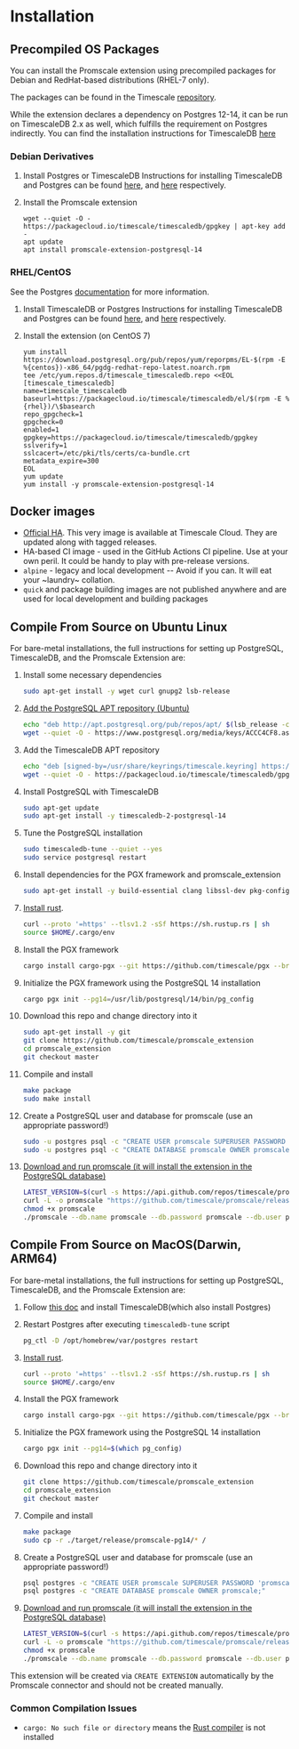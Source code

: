 # Installation

## Precompiled OS Packages

You can install the Promscale extension using precompiled packages for Debian and RedHat-based distributions (RHEL-7 only). 

The packages can be found in the Timescale [repository](https://packagecloud.io/app/timescale/timescaledb/search?q=promscale-extension). 

While the extension declares a dependency on Postgres 12-14, it can be run on TimescaleDB 2.x as well, which fulfills the requirement
on Postgres indirectly. You can find the installation instructions for TimescaleDB [here](https://docs.timescale.com/install/latest/self-hosted/)

### Debian Derivatives

1. Install Postgres or TimescaleDB
   Instructions for installing TimescaleDB and Postgres can be found [here](https://docs.timescale.com/install/latest/self-hosted/installation-debian/#install-self-hosted-timescaledb-on-debian-based-systems), and [here](https://www.postgresql.org/download/) respectively. 

3. Install the Promscale extension
    ```
    wget --quiet -O - https://packagecloud.io/timescale/timescaledb/gpgkey | apt-key add -
    apt update
    apt install promscale-extension-postgresql-14
    ```

### RHEL/CentOS

See the Postgres [documentation](https://www.postgresql.org/download/linux/redhat/) for more information.

1. Install TimescaleDB or Postgres
   Instructions for installing TimescaleDB and Postgres can be found [here](https://docs.timescale.com/install/latest/self-hosted/installation-debian/#install-self-hosted-timescaledb-on-debian-based-systems), and [here](https://www.postgresql.org/download/) respectively.

2. Install the extension (on CentOS 7)
    ```
    yum install https://download.postgresql.org/pub/repos/yum/reporpms/EL-$(rpm -E %{centos})-x86_64/pgdg-redhat-repo-latest.noarch.rpm
    tee /etc/yum.repos.d/timescale_timescaledb.repo <<EOL
    [timescale_timescaledb]
    name=timescale_timescaledb
    baseurl=https://packagecloud.io/timescale/timescaledb/el/$(rpm -E %{rhel})/\$basearch
    repo_gpgcheck=1
    gpgcheck=0
    enabled=1
    gpgkey=https://packagecloud.io/timescale/timescaledb/gpgkey
    sslverify=1
    sslcacert=/etc/pki/tls/certs/ca-bundle.crt
    metadata_expire=300
    EOL
    yum update
    yum install -y promscale-extension-postgresql-14
    ```

## Docker images

- [Official HA](https://hub.docker.com/r/timescale/timescaledb-ha). This very image is available at Timescale Cloud. They are updated along with tagged releases.
- HA-based CI image - used in the GitHub Actions CI pipeline. Use at your own peril. It could be handy to play with pre-release versions. 
- `alpine` - legacy and local development -- Avoid if you can. It will eat your ~laundry~ collation.
- `quick` and package building images are not published anywhere and are used for local development and building packages 

## Compile From Source on Ubuntu Linux

For bare-metal installations, the full instructions for setting up PostgreSQL, TimescaleDB, and the Promscale Extension are:

1) Install some necessary dependencies
    ```bash
    sudo apt-get install -y wget curl gnupg2 lsb-release
    ```
1) [Add the PostgreSQL APT repository (Ubuntu)](https://www.postgresql.org/download/linux/ubuntu/)
    ```bash
    echo "deb http://apt.postgresql.org/pub/repos/apt/ $(lsb_release -c -s)-pgdg main" | sudo tee /etc/apt/sources.list.d/pgdg.list
    wget --quiet -O - https://www.postgresql.org/media/keys/ACCC4CF8.asc | sudo apt-key add -
    ```
1) Add the TimescaleDB APT repository
    ```bash
    echo "deb [signed-by=/usr/share/keyrings/timescale.keyring] https://packagecloud.io/timescale/timescaledb/ubuntu/ $(lsb_release -c -s) main" | sudo tee /etc/apt/sources.list.d/timescaledb.list
    wget --quiet -O - https://packagecloud.io/timescale/timescaledb/gpgkey | sudo gpg --dearmor -o /usr/share/keyrings/timescale.keyring
    ```
1) Install PostgreSQL with TimescaleDB
    ```bash
    sudo apt-get update
    sudo apt-get install -y timescaledb-2-postgresql-14
    ```
1) Tune the PostgreSQL installation
    ```bash
    sudo timescaledb-tune --quiet --yes
    sudo service postgresql restart
    ```
1) Install dependencies for the PGX framework and promscale_extension
    ```bash
    sudo apt-get install -y build-essential clang libssl-dev pkg-config libreadline-dev zlib1g-dev postgresql-server-dev-14
    ```
1) [Install rust](https://www.rust-lang.org/tools/install).
    ```bash
    curl --proto '=https' --tlsv1.2 -sSf https://sh.rustup.rs | sh
    source $HOME/.cargo/env
    ```
1) Install the PGX framework
    ```bash
    cargo install cargo-pgx --git https://github.com/timescale/pgx --branch promscale-staging
    ```
1) Initialize the PGX framework using the PostgreSQL 14 installation
    ```bash
    cargo pgx init --pg14=/usr/lib/postgresql/14/bin/pg_config
    ```
1) Download this repo and change directory into it
    ```bash
    sudo apt-get install -y git
    git clone https://github.com/timescale/promscale_extension
    cd promscale_extension
    git checkout master
    ```
1) Compile and install
    ```bash
    make package
    sudo make install
    ```
1) Create a PostgreSQL user and database for promscale (use an appropriate password!)
    ```bash
    sudo -u postgres psql -c "CREATE USER promscale SUPERUSER PASSWORD 'promscale';"
    sudo -u postgres psql -c "CREATE DATABASE promscale OWNER promscale;"
    ```
1) [Download and run promscale (it will install the extension in the PostgreSQL database)](https://github.com/timescale/promscale/blob/master/docs/bare-metal-promscale-stack.md#2-deploying-promscale)
    ```bash
    LATEST_VERSION=$(curl -s https://api.github.com/repos/timescale/promscale/releases/latest | grep "tag_name" | cut -d'"' -f4)
    curl -L -o promscale "https://github.com/timescale/promscale/releases/download/${LATEST_VERSION}/promscale_${LATEST_VERSION}_Linux_x86_64"
    chmod +x promscale
    ./promscale --db.name promscale --db.password promscale --db.user promscale --db.ssl-mode allow --startup.install-extensions --startup.upgrade-prerelease-extensions
    ```
## Compile From Source on MacOS(Darwin, ARM64)

For bare-metal installations, the full instructions for setting up PostgreSQL, TimescaleDB, and the Promscale Extension are:

1) Follow [this doc](https://docs.timescale.com/install/latest/self-hosted/installation-macos/#install-self-hosted-timescaledb-using-homebrew) and install TimescaleDB(which also install Postgres)

1) Restart Postgres after executing `timescaledb-tune` script
    ```bash
    pg_ctl -D /opt/homebrew/var/postgres restart
    ```
1) [Install rust](https://www.rust-lang.org/tools/install).
    ```bash
    curl --proto '=https' --tlsv1.2 -sSf https://sh.rustup.rs | sh
    source $HOME/.cargo/env
    ```
1) Install the PGX framework
    ```bash
    cargo install cargo-pgx --git https://github.com/timescale/pgx --branch promscale-staging
    ```
1) Initialize the PGX framework using the PostgreSQL 14 installation
    ```bash
    cargo pgx init --pg14=$(which pg_config)
    ```
1) Download this repo and change directory into it
    ```bash
    git clone https://github.com/timescale/promscale_extension
    cd promscale_extension
    git checkout master
    ```
1) Compile and install
    ```bash
    make package
    sudo cp -r ./target/release/promscale-pg14/* /
    ```
1) Create a PostgreSQL user and database for promscale (use an appropriate password!)
    ```bash
    psql postgres -c "CREATE USER promscale SUPERUSER PASSWORD 'promscale';"
    psql postgres -c "CREATE DATABASE promscale OWNER promscale;"
    ```
1) [Download and run promscale (it will install the extension in the PostgreSQL database)](https://github.com/timescale/promscale/blob/master/docs/bare-metal-promscale-stack.md#2-deploying-promscale)
    ```bash
    LATEST_VERSION=$(curl -s https://api.github.com/repos/timescale/promscale/releases/latest | grep "tag_name" | cut -d'"' -f4)
    curl -L -o promscale "https://github.com/timescale/promscale/releases/download/${LATEST_VERSION}/promscale_${LATEST_VERSION}_Darwin_arm64"
    chmod +x promscale
    ./promscale --db.name promscale --db.password promscale --db.user promscale --db.ssl-mode allow --startup.install-extensions --startup.upgrade-prerelease-extensions
    ```

This extension will be created via `CREATE EXTENSION` automatically by the Promscale connector and should not be created manually.

### Common Compilation Issues

- `cargo: No such file or directory` means the [Rust compiler](https://www.rust-lang.org/tools/install) is not installed
